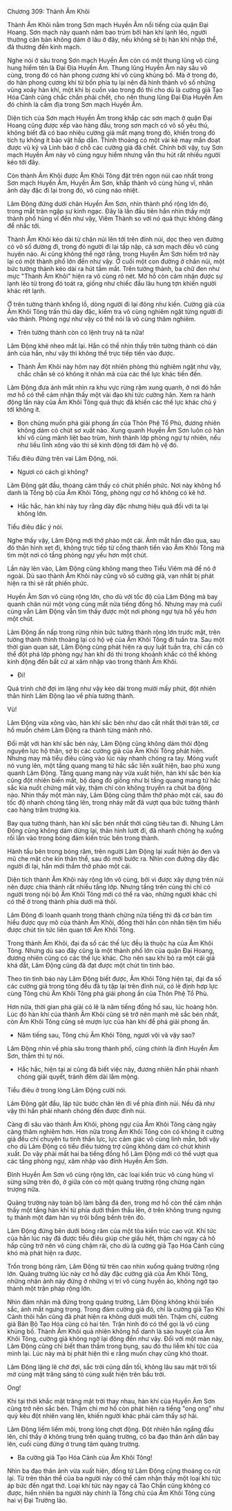 




Chương 309: Thành Âm Khôi


Thành Âm Khôi nằm trong Sơn mạch Huyền Âm nổi tiếng của quận Đại Hoang. Sơn mạch này quanh năm bao trùm bởi hàn khí lạnh lẽo, người thường căn bản không dám ở lâu ở đây, nếu không sẽ bị hàn khí nhập thể, đả thương đến kinh mạch.

Nghe nói ở sâu trong Sơn mạch Huyền Âm còn có một thung lũng vô cùng hung hiểm tên là Đại Địa Huyền Âm. Thung lũng Huyền Âm này sâu vô cùng, trong đó có hàn phong cương khí vô cùng khủng bố. Mà ở trong đó, do hàn phong cương khí từ bốn phía tụ lại nên đã hình thành vô số những vũng xoáy hàn khí, một khi bị cuốn vào trong đó thì cho dù là cường giả Tạo Hóa Cảnh cũng chắc chắn phải chết, cho nên thung lũng Đại Địa Huyền Âm đó chính là cấm địa trong Sơn mạch Huyền Âm.

Diện tích của Sơn mạch Huyền Âm trong khắp các sơn mạch ở quận Đại Hoang cũng được xếp vào hàng đầu, trong sơn mạch có vô số yêu thú, không biết đã có bao nhiêu cường giả mất mạng trong đó, khiến trong đó tích tụ không ít bảo vật hấp dẫn. Thỉnh thoảng có một vài kẻ may mắn đoạt được vũ kỹ và Linh bảo ở chỗ các cường giả đã chết. Chính bởi vậy, tuy Sơn mạch Huyền Âm này vô cùng nguy hiểm nhưng vẫn thu hút rất nhiều người kéo tới đây.

Còn thành Âm Khôi được Âm Khôi Tông đặt trên ngọn núi cao nhất trong Sơn mạch Huyền Âm, Huyền Âm Sơn, khắp thành vô cùng hùng vĩ, nhân ảnh dày đặc đi lại trong đó, vô cùng náo nhiệt.

Lâm Động đứng dưới chân Huyền Âm Sơn, nhìn thành phố rộng lớn đó, trong mắt tràn ngập sự kinh ngạc. Đây là lần đầu tiên hắn nhìn thấy một thành phố hùng vĩ đến như vậy, Viêm Thành so với nó quả thực không đáng để nhắc tới.

Thành Âm Khôi kéo dài từ chân núi lên tới trên đỉnh núi, dọc theo ven đường có vô số đường đi, trong đó người đi lại tấp nập, cả sơn mạch đều vô cùng huyên náo. Ai cũng không thể ngờ rằng, trong Huyền Âm Sơn hiểm trở này lại có một thành phố lớn đến như vậy. Ở cuối một con đường ở chân núi, một bức tường thành kéo dài ra hút tầm mắt. Trên tường thành, ba chữ đen như mực "Thành Âm Khôi" hiện ra vô cùng rõ nét. Mơ hồ còn cảm nhận được sự lạnh lẽo từ trong đó toát ra, giống như chiếc đầu lâu hung tợn khiến người khác rét lạnh.

Ở trên tường thành khổng lồ, dòng người đi lại đông như kiến. Cường giả của Âm Khôi Tông trấn thủ dày đặc, kiểm tra vô cùng nghiêm ngặt từng người đi vào thành. Phòng ngự như vậy có thể nói là vô cùng thâm nghiêm.

- Trên tường thành còn có lệnh truy nã ta nữa!

Lâm Động khẽ nheo mắt lại. Hắn có thể nhìn thấy trên tường thành có dán ảnh của hắn, như vậy thì không thể trực tiếp tiến vào được.

- Thành Âm Khôi này hôm nay đột nhiên phòng thủ nghiêm ngặt như vậy, chắc chắn sẽ có không ít nhân mã của các thế lực khác tiến đến.

Lâm Động đưa ánh mắt nhìn ra khu vực rừng rậm xung quanh, ở nơi đó hắn mơ hồ có thể cảm nhận thấy một vài đạo khí tức cường hãn. Xem ra hành động lần này của Âm Khôi Tông quả thực đã khiến các thế lực khác chú ý tới không ít.

- Bọn chúng muốn phá giải phong ấn của Thôn Phệ Tổ Phù, đương nhiên không dám có chút sơ xuất nào. Xung quanh Huyền Âm Sơn luôn có hàn khí vô cùng mãnh liệt bao trùm, hình thành lớp phòng ngự tự nhiên, nếu như liều lĩnh xông vào thì sẽ kinh động tới đám hộ vệ đó.

Tiểu điêu đứng trên vai Lâm Động, nói.

- Ngươi có cách gì không?

Lâm Động gật đầu, thoáng cảm thấy có chút phiền phức. Nơi này không hổ danh là Tổng bộ của Âm Khôi Tông, phòng ngự cơ hồ không có kẽ hở.

- Hắc hắc, hàn khí này tuy rằng dày đặc nhưng hiệu quả đối với ta lại không lớn.

Tiểu điêu đắc ý nói.

Nghe thấy vậy, Lâm Động mới thở phào một cái. Ánh mắt hắn đảo qua, sau đó thân hình xẹt đi, không trực tiếp từ cổng thành tiến vào Âm Khôi Tông mà tìm một nơi có tầng phòng ngự yếu hơn một chút.

Lần này lẻn vào, Lâm Động cũng không mang theo Tiểu Viêm mà để nó ở ngoài. Dù sao thành Âm Khôi này cũng vô số cường giả, vạn nhất bị phát hiện ra thì sẽ rất phiền phức.

Huyền Âm Sơn vô cùng rộng lớn, cho dù với tốc độ của Lâm Động mà bay quanh chân núi một vòng cũng mất nửa tiếng đồng hồ. Nhưng may mà cuối cùng vẫn Lâm Động vẫn tìm thấy được một nơi phòng ngự tựa hồ yếu hơn một chút.

Lâm Động ẩn nấp trong rừng nhìn bức tường thành rộng lớn trước mặt, trên tường thành thỉnh thoảng lại có hộ vệ của Âm Khôi Tông đi tuần tra. Sau một thời gian quan sát, Lâm Động cũng phát hiện ra quy luật tuần tra, chỉ cần có thể đột phá lớp phòng ngự hàn khí đó thì trong khoảnh khắc có thể không kinh động đến bất cứ ai xâm nhập vào trong thành Âm Khôi.

- Đi!

Quá trình chờ đợi im lặng như vậy kéo dài trong mười mấy phút, đột nhiên thân hình Lâm Động lao về phía tường thành.

Vù!

Lâm Động vừa xông vào, hàn khí sắc bén như dao cắt nhất thời tràn tới, cơ hồ muốn chém Lâm Động ra thành từng mảnh nhỏ.

Đối mặt với hàn khí sắc bén này, Lâm Động cũng không dám thôi động nguyên lực hộ thân, sợ bị các cường giả của Âm Khôi Tông phát hiện. Nhưng may mà tiểu điêu cũng vào lúc này nhanh chóng ra tay. Móng vuốt nó vung lên, một tầng quang mang tử hắc sắc liền xuất hiện, bao phủ xung quanh Lâm Động. Tầng quang mang này vừa xuất hiện, hàn khí sắc bén kia cũng đột nhiên biến mất, bộ dạng đó giống như bị tầng quang mang tử hắc sắc kia nuốt chửng mất vậy, thậm chí còn không truyền ra chút ba động nào. Nhìn thấy một màn này, Lâm Động cũng thầm thở phào một cái, sau đó tốc độ nhanh chóng tăng lên, trong nháy mắt đã vượt qua bức tường thành cao hàng trăm trượng kia.

Bay qua tường thành, hàn khí sắc bén nhất thời cũng tiêu tan đi. Nhưng Lâm Động cũng không dám dừng lại, thân hình lướt đi, đã nhanh chóng hạ xuống rồi lẩn vào trong bóng đám kiến trúc bên trong thành.

Hành tẩu bên trong bóng râm, trên người Lâm Động lại xuất hiện áo đen và mũ che mặt che kín thân thể, sau đó mới bước ra. Nhìn con đường dày đặc người đi lại, hắn mới thầm thở phào một cái.

Diện tích thành Âm Khôi này rộng lớn vô cùng, bởi vì được xây dựng trên núi nên được chia thành rất nhiều tầng lớp. Nhưng tầng trên cùng thì chỉ có người trong nội bộ Âm Khôi Tông mới có thể ra vào, những người khác chỉ có thể ở trong thành phía dưới mà thôi.

Lâm Động đi loanh quanh trong thành chừng nửa tiếng thì đã cơ bản tìm hiểu được quy mô của thành Âm Khôi, đồng thời hắn còn nhân tiện tìm hiểu được chút tin tức liên quan tới Âm Khôi Tông.

Trong thành Âm Khôi, đại đa số các thế lực đều là thuộc hạ của Âm Khôi Tông. Nhưng dù sao đây cũng là một thành phố lớn của quận Đại Hoang, đương nhiên cũng có các thế lực khác. Cho nên sau khi bỏ ra một cái giá khá đắt, Lâm Động cũng đã đạt được một chút tin tình báo.

Theo tin tình báo này Lâm Động biết được, Âm Khôi Tông hiện tại, đại đa số các cường giả trong tông đều đã tụ tập lại trên đỉnh núi, có lẽ định hợp lực cùng Tông chủ Âm Khôi Tông phá giải phong ấn của Thôn Phệ Tổ Phù.

Hơn nữa, thời gian phá giải có lẽ là năm tiếng đồng hồ sau, lúc hoàng hôn. Lúc đó hàn khí của thành Âm Khôi cũng sẽ trở nên mạnh mẽ sắc bén nhất, còn Âm Khôi Tông cũng sẽ mượn lực của hàn khí để phá giải phong ấn.

- Năm tiếng sau, Tông chủ Âm Khôi Tông, ngươi vội vã vậy sao?

Lâm Động nhìn về phía sâu trong thành phố, cũng chính là đỉnh Huyền Âm Sơn, thầm thì tự nói.

- Hắc hắc, hiện tại ai cũng đã biết việc này, đương nhiên hắn phải nhanh chóng giải quyết, tránh đêm dài lắm mộng.

Tiểu điêu ở trong lòng Lâm Động cười nói.

Lâm Động gật đầu, lập tức bước chân lên đi về phía đỉnh núi. Nếu đã như vậy thì hắn phải nhanh chóng đến được đỉnh núi.

Càng đi sâu vào thành Âm Khôi, phòng ngự của Âm Khôi Tông càng ngày càng thâm nghiêm hơn. Hơn nữa trong Âm Khôi Tông còn có không ít cường giả đều chỉ chuyên tu tinh thần lực, lực cảm giác vô cùng linh mẫn, bởi vậy cho dù Lâm Động có tiểu điêu tương trợ cũng không dám có chút khinh xuất. Do vậy phải mất hai ba tiếng đồng hồ Lâm Động mới có thể vượt qua các tầng phòng ngự, xâm nhập vào đỉnh Huyền Âm Sơn.

Đỉnh Huyền Âm Sơn vô cùng rộng lớn, các loại kiến trúc vô cùng hùng vĩ sừng sững trên đó, ở giữa còn có một quảng trường rộng chừng ngàn trượng nữa.

Quảng trường này toàn bộ làm bằng đá đen, trong mơ hồ còn thể cảm nhận thấy một tầng hàn khí từ phía dưới thẩm thấu lên, ở trên không trung ngưng tụ thành một đám hàn vụ trôi bồng bềnh trên đó.

Lâm Động đứng bên dưới bóng râm của một tòa kiến trúc cao vút. Khí tức của hắn lúc này đã được tiểu điêu giúp che giấu hết, thậm chí ngay cả hô hấp cũng trở nên vô cùng chậm rãi, cho dù là cường giả Tạo Hóa Cảnh cũng khó mà phát hiện ra được.

Trốn trong bóng râm, Lâm Động từ trên cao nhìn xuống quảng trường rộng lớn. Quảng trường lúc này cơ hồ dày đặc cường giả của Âm Khôi Tông, những nhân ảnh này đứng ở những vị trí vô cùng huyền ảo, không ngờ tạo thành một trận pháp rộng lớn.

Nhìn đám nhân mã đứng trong quảng trường, Lâm Động không khỏi biến sắc, ánh mắt ngưng trọng. Trong đám cường giả đó, chỉ là cường giả Tạo Khí Cảnh thôi hắn cũng đã phát hiện ra không dưới mười tên. Thậm chí, cường giả Bán Bộ Tạo Hóa cũng có hai tên. Trận hình đó có thể gọi là vô cùng khủng bố. Thành Âm Khôi quả nhiên không hổ danh là sào huyệt của Âm Khôi Tông, cường giả không ngờ lại đông đến như vậy. Đối với một màn này, Lâm Động cũng chỉ biết than thầm trong bụng, sau đó thu liễm khí tức của mình lại. Lúc này mà bị phát hiện thì e rằng muốn chạy cũng khó thoát.

Lâm Động lặng lẽ chờ đợi, sắc trời cũng dần tối, không lâu sau mặt trời tối mờ cùng mặt trăng sáng tỏ cùng xuất hiện trên bầu trời.

Ong!

Khi tại thời khắc mặt trăng mặt trời thay nhau, hàn khí của Huyền Âm Sơn cũng trở nên sắc bén. Thậm chí mơ hồ còn phát hiện ra tiếng "ong ong" như quỷ kêu đột nhiên vang lên, khiến người khác phải cảm thấy sợ hãi.

Lâm Động liếm liếm môi, trong lòng chợt động. Đột nhiên hắn ngẩng đầu lên, chỉ thấy ở không trung trên quảng trường, có ba đạo thân ảnh dần bay lên, cuối cùng đứng ở trung tâm quảng trường.

- Ba cường giả Tạo Hóa Cảnh của Âm Khôi Tông!

Nhìn ba đạo thân ảnh vừa xuất hiện, đồng tử Lâm Động cũng thoáng co rút lại. Từ trên thân thể của ba người này có thể cảm nhận thấy một loại khí tức áp bức đến ngạt thở. Loại khí tức này ngay cả Tào Chấn cũng không có được, hiển nhiên ba người này chính là Tông chủ của Âm Khôi Tông cùng hai vị Đại Trưởng lão.




